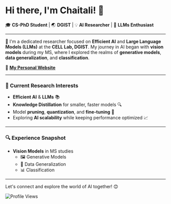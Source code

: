 # Hi there, I'm Chaitali! 👋 

🎓 **CS-PhD Student** | 🌏 **DGIST** | 💡 **AI Researcher** | 🚀 **LLMs Enthusiast**

---

🌟 I'm a dedicated researcher focused on **Efficient AI** and **Large Language Models (LLMs)** at the **CELL Lab, DGIST**. My journey in AI began with **vision models** during my MS, where I explored the realms of **generative models**, **data generalization**, and **classification**.

🔗 **[My Personal Website](https://cv-chaitali.github.io/myvision.github.io/)** 

---

### 🌱 Current Research Interests

- **Efficient AI** & **LLMs** 📚  
- **Knowledge Distillation** for smaller, faster models 🔍  
- Model **pruning**, **quantization**, and **fine-tuning** 🧬  
- Exploring **AI scalability** while keeping performance optimized 📈  

---

### 🔍 Experience Snapshot

- **Vision Models** in MS studies  
  - 🖼 Generative Models  
  - 🧩 Data Generalization  
  - 📊 Classification  

---

Let's connect and explore the world of AI together! 😊

![Profile Views](https://komarev.com/ghpvc/?username=cv-chaitali&color=blueviolet)


<!--
**cv-chaitali/cv-chaitali** is a ✨ _special_ ✨ repository because its `README.md` (this file) appears on your GitHub profile.

Here are some ideas to get you started:

- 🔭 I'm a CS-PhD student in DGIST (Daegu-Gyeongbuk Institute of Science and Technology). 
- 🌱 I’m currently learning ...
- 👯 I’m looking to collaborate on ...
- 🤔 I’m looking for help with ...
- 💬 Ask me about ...
- 📫 How to reach me: ...
- 😄 Pronouns: ...
- ⚡ Fun fact: ...
-->

